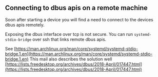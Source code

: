 ## Connecting to dbus apis on a remote machine
Soon after starting a device you will find a need to 
connect to the devices dbus apis remotely.

Exposing the dbus interface over tcp is not secure.
You can run `systemd-stdio-bridge` over ssh that 
links remote dbus apis.

See [https://man.archlinux.org/man/core/systemd/systemd-stdio-bridge.1.en](https://man.archlinux.org/man/core/systemd/systemd-stdio-bridge.1.en)
This mail also describes the solution well [https://lists.freedesktop.org/archives/dbus/2018-April/017447.html](https://lists.freedesktop.org/archives/dbus/2018-April/017447.html)

